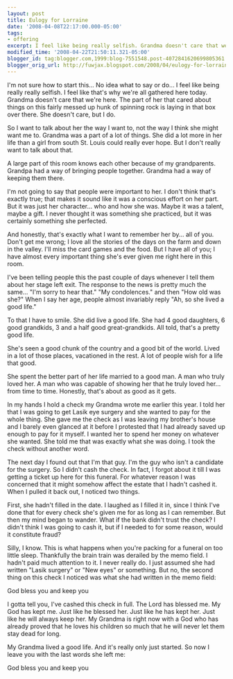 ```yaml
---
layout: post
title: Eulogy for Lorraine
date: '2008-04-08T22:17:00.000-05:00'
tags:
- offering
excerpt: I feel like being really selfish. Grandma doesn't care that we're here. She doesn't care, but I do.
modified_time: '2008-04-22T21:50:11.321-05:00'
blogger_id: tag:blogger.com,1999:blog-7551548.post-4072841620699805361
blogger_orig_url: http://fuwjax.blogspot.com/2008/04/eulogy-for-lorraine.html
---
```


I'm not sure how to start this... No idea what to say or do... I feel like being really really selfish. I feel like that's why we're all gathered here today. Grandma doesn't care that we're here. The part of her that cared about things on this fairly messed up hunk of spinning rock is laying in that box over there. She doesn't care, but I do.

So I want to talk about her the way I want to, not the way I think she might want me to. Grandma was a part of a lot of things. She did a lot more in her life than a girl from south St. Louis could really ever hope. But I don't really want to talk about that.

A large part of this room knows each other because of my grandparents. Grandpa had a way of bringing people together. Grandma had a way of keeping them there.

I'm not going to say that people were important to her. I don't think that's exactly true; that makes it sound like it was a conscious effort on her part. But it was just her character... who and how she was. Maybe it was a talent, maybe a gift. I never thought it was something she practiced, but it was certainly something she perfected.

And honestly, that's exactly what I want to remember her by... all of you. Don't get me wrong; I love all the stories of the days on the farm and down in the valley. I'll miss the card games and the food. But I have all of you; I have almost every important thing she's ever given me right here in this room.

I've been telling people this the past couple of days whenever I tell them about her stage left exit. The response to the news is pretty much the same... "I'm sorry to hear that." "My condolences." and then "How old was she?" When I say her age, people almost invariably reply "Ah, so she lived a good life."

To that I have to smile. She did live a good life. She had 4 good daughters, 6 good grandkids, 3 and a half good great-grandkids. All told, that's a pretty good life.

She's seen a good chunk of the country and a good bit of the world. Lived in a lot of those places, vacationed in the rest. A lot of people wish for a life that good.

She spent the better part of her life married to a good man. A man who truly loved her. A man who was capable of showing her that he truly loved her... from time to time. Honestly, that's about as good as it gets.

In my hands I hold a check my Grandma wrote me earlier this year. I told her that I was going to get Lasik eye surgery and she wanted to pay for the whole thing. She gave me the check as I was leaving my brother's house and I barely even glanced at it before I protested that I had already saved up enough to pay for it myself. I wanted her to spend her money on whatever she wanted. She told me that was exactly what she was doing. I took the check without another word.

The next day I found out that I'm that guy. I'm the guy who isn't a candidate for the surgery. So I didn't cash the check. In fact, I forgot about it till I was getting a ticket up here for this funeral. For whatever reason I was concerned that it might somehow affect the estate that I hadn't cashed it. When I pulled it back out, I noticed two things.

First, she hadn't filled in the date. I laughed as I filled it in, since I think I've done that for every check she's given me for as long as I can remember. But then my mind began to wander. What if the bank didn't trust the check? I didn't think I was going to cash it, but if I needed to for some reason, would it constitute fraud?

Silly, I know. This is what happens when you're packing for a funeral on too little sleep. Thankfully the brain train was derailed by the memo field. I hadn't paid much attention to it. I never really do. I just assumed she had written "Lasik surgery" or "New eyes" or something. But no, the second thing on this check I noticed was what she had written in the memo field:

God bless you and keep you

I gotta tell you, I've cashed this check in full. The Lord has blessed me. My God has kept me. Just like he blessed her. Just like he has kept her. Just like he will always keep her. My Grandma is right now with a God who has already proved that he loves his children so much that he will never let them stay dead for long.

My Grandma lived a good life. And it's really only just started. So now I leave you with the last words she left me:

God bless you and keep you